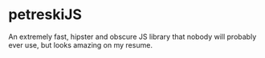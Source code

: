 # petreskiJS
An extremely fast, hipster and obscure JS library that nobody will probably ever use, but looks amazing on my resume.
